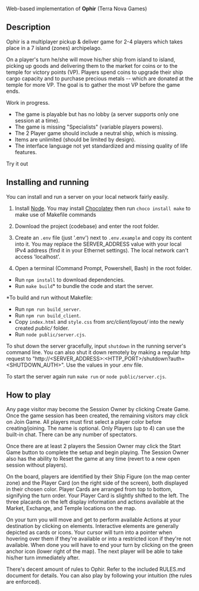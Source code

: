 Web-based implementation of **Ophir** (Terra Nova Games)

## Description

Ophir is a multiplayer pickup & deliver game for 2-4 players which takes place in a 7 island (zones) archipelago.

On a player's turn he/she will move his/her ship from island to island, picking up goods and delivering them to the market for coins or to the temple for victory points (VP). Players spend coins to upgrade their ship cargo capacity and to purchase precious metals -- which are donated at the temple for more VP. The goal is to gather the most VP before the game ends.

Work in progress.

- The game is playable but has no lobby (a server supports only one session at a time).
- The game is missing "Specialists" (variable players powers).
- The 2 Player game should include a neutral ship, which is missing.
- Items are unlimited (should be limited by design).
- The interface language not yet standardized and missing quality of life features.

Try it out

## Installing and running
You can install and run a server on your local network fairly easily.

1. Install [Node](https://nodejs.org/en/download/package-manager). You may install [Chocolatey](https://docs.chocolatey.org/en-us/chocolatey-components-dependencies-and-support-lifecycle/#supported-windows-versions) then run `choco install make` to make use of Makefile commands

2. Download the project (codebase) and enter the root folder.

3. Create an `.env` file (just '.env') next to `.env.example` and copy its content into it. You may replace the SERVER_ADDRESS value with your local IPv4 address (find it in your Ethernet settings). The local network can't access 'localhost'.

4. Open a terminal (Command Prompt, Powershell, Bash) in the root folder.

 - Run `npm install` to download dependencies.
 - Run `make build`* to bundle the code and start the server.

*To build and run without Makefile:
 - Run `npm run build_server`.
 - Run `npm run build_client`.
 - Copy `index.html` and `style.css` from *src/client/layout/* into the newly created *public/* folder.
 - Run `node public/server.cjs`.

To shut down the server gracefully, input `shutdown` in the running server's command line.
You can also shut it down remotely by making a regular http request to "http://<SERVER_ADDRESS>:<HTTP_PORT>/shutdown?auth=<SHUTDOWN_AUTH>". Use the values in your .env file.

To start the server again run `make run` or `node public/server.cjs`.

## How to play

 Any page visitor may become the Session Owner by clicking Create Game. Once the game session has been created, the remaining visitors may click on Join Game. All players must first select a player color before creating/joining. The name is optional. Only Players (up to 4) can use the built-in chat. There can be any number of spectators.

 Once there are at least 2 players the Session Owner may click the Start Game button to complete the setup and begin playing. The Session Owner also has the ability to Reset the game at any time (revert to a new open session without players).

 On the board, players are identified by their Ship Figure (on the map center zone) and the Player Card (on the right side of the screen), both displayed in their chosen color. Player Cards are arranged from top to bottom, signifying the turn order. Your Player Card is slightly shifted to the left. The three placards on the left display information and actions available at the Market, Exchange, and Temple locations on the map.

 On your turn you will move and get to perform available Actions at your destination by clicking on elements. Interactive elements are generally depicted as cards or icons. Your cursor will turn into a pointer when hovering over them if they're available or into a restricted icon if they're not available. When done you will have to end your turn by clicking on the green anchor icon (lower right of the map). The next player will be able to take his/her turn immediately after.

 There's decent amount of rules to Ophir. Refer to the included RULES.md document for details. You can also play by following your intuition (the rules are enforced).
